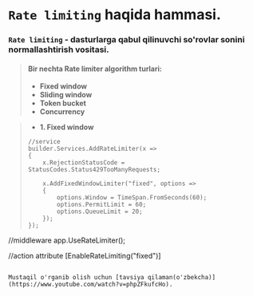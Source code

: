 # `Rate limiting` haqida hammasi.

### `Rate limiting` - dasturlarga qabul qilinuvchi so'rovlar sonini normallashtirish vositasi.

> #### Bir nechta Rate limiter algorithm turlari:
> - **Fixed window**
> - **Sliding window**
> - **Token bucket**
> - **Concurrency**

> - **1. Fixed window**
> ```
> //service
> builder.Services.AddRateLimiter(x =>
> {
>     x.RejectionStatusCode = StatusCodes.Status429TooManyRequests;
> 
>     x.AddFixedWindowLimiter("fixed", options =>
>     {
>         options.Window = TimeSpan.FromSeconds(60);
>         options.PermitLimit = 60;
>         options.QueueLimit = 20;
>     });
> });

//middleware
app.UseRateLimiter();

//action attribute
[EnableRateLimiting("fixed")]
```

Mustaqil o'rganib olish uchun [tavsiya qilaman(o'zbekcha)](https://www.youtube.com/watch?v=phpZFkufcHo).
